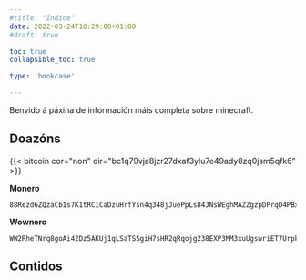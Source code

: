 ```yaml
---
#title: "Índice"
date: 2022-03-24T18:29:00+01:00
#draft: true

toc: true
collapsible_toc: true

type: 'bookcase'

---
```


Benvido á páxina de información máis completa sobre minecraft.

## Doazóns

<!-- <img align="left" src="https://raw.githubusercontent.com/Ran-n/svgs/main/divisas/bitcoin/bitcoin_0.svg" width="10" alt="bitcoin logo" title="Bitcoin"> -->

{{< bitcoin cor="non" dir="bc1q79vja8jzr27dxaf3ylu7e49ady8zq0jsm5qfk6" >}}

**Monero**
<!-- <img align="left" src="https://raw.githubusercontent.com/Ran-n/svgs/main/divisas/monero/monero_0.svg" width="20" alt="monero logo" title="Monero"> -->
```
88Rezd6ZQzaCb1s7K1tRCiCaDzuHrfYsn4q348jJuePpLs84JNsWEghMAZZgzpDPrqD4PBxk7hwMkSdNQ4CLqFHyPVLdX1D
```

**Wownero**
<!-- <img align="left" src="https://raw.githubusercontent.com/Ran-n/svgs/main/divisas/wownero/wownero_0.svg" width="10" alt="wownero logo" title="Wownero"> -->
```
WW2RheTNrq8goAi42Dz5AKUj1qLSaTSSgiH7sHR2qRqojg238EXP3MM3xuUgswriET7UrpkEoYaCkecBhnU49oxM1dZyYoSmm
```

## Contidos
